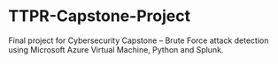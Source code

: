 # TTPR-Capstone-Project
Final project for Cybersecurity Capstone – Brute Force attack detection using Microsoft Azure Virtual Machine, Python and Splunk.
